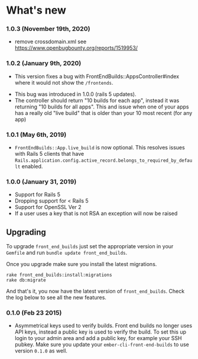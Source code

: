# What's new

### 1.0.3 (November 19th, 2020)
* remove crossdomain.xml see https://www.openbugbounty.org/reports/1519953/

### 1.0.2 (January 9th, 2020)
* This version fixes a bug with FrontEndBuilds::AppsController#index where it would not show the `/frontends`.
 - This bug was introduced in 1.0.0 (rails 5 updates).
 - The controller should return "10 builds for each app", instead it was
   returning "10 builds for all apps". This and issue when one of your apps has
   a really old "live build" that is older than your 10 most recent (for any app)

### 1.0.1 (May 6th, 2019)
* `FrontEndBuilds::App.live_build` is now optional. This resolves issues with  Rails 5 clients that have `Rails.application.config.active_record.belongs_to_required_by_default` enabled.

### 1.0.0 (January 31, 2019)
* Support for Rails 5
* Dropping support for < Rails 5
* Support for OpenSSL Ver 2
* If a user uses a key that is not RSA an exception will now be raised

## Upgrading

To upgrade ``front_end_builds`` just set the appropriate version in your
``Gemfile`` and run ``bundle update front_end_builds``.

Once you upgrade make sure you install the latest migrations.

```
rake front_end_builds:install:migrations
rake db:migrate
```

And that's it, you now have the latest version of ``front_end_builds``.
Check the log below to see all the new features.


### 0.1.0 (Feb 23 2015)

* Asymmetrical keys used to verify builds.
  Front end builds no longer uses API keys, instead a public key is used
  to verify the build. To set this up login to your admin area and add a
  public key, for example your SSH pubkey. Make sure you update your
  ``ember-cli-front-end-builds`` to use version `0.1.0` as well.
